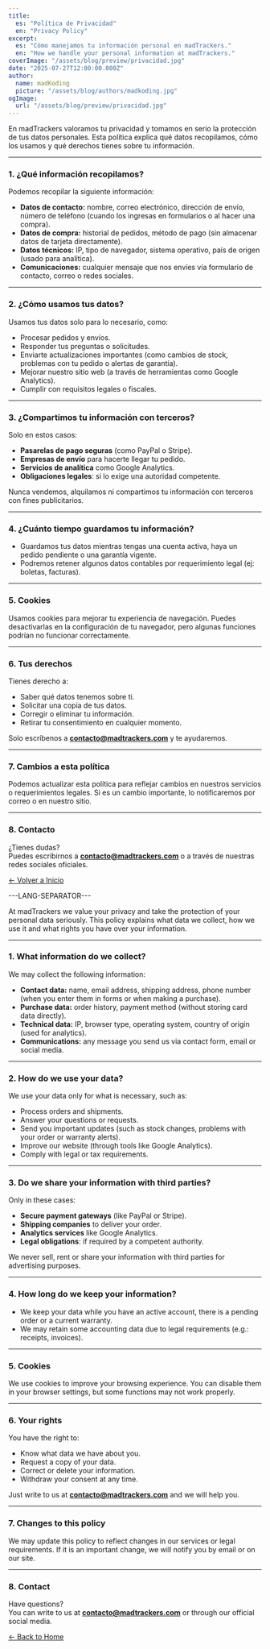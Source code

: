 ```yaml
---
title:
  es: "Política de Privacidad"
  en: "Privacy Policy"
excerpt:
  es: "Cómo manejamos tu información personal en madTrackers."
  en: "How we handle your personal information at madTrackers."
coverImage: "/assets/blog/preview/privacidad.jpg"
date: "2025-07-27T12:00:00.000Z"
author:
  name: madKoding
  picture: "/assets/blog/authors/madkoding.jpg"
ogImage:
  url: "/assets/blog/preview/privacidad.jpg"
---
```


En madTrackers valoramos tu privacidad y tomamos en serio la protección de tus datos personales. Esta política explica qué datos recopilamos, cómo los usamos y qué derechos tienes sobre tu información.

---

### 1. ¿Qué información recopilamos?

Podemos recopilar la siguiente información:

- **Datos de contacto:** nombre, correo electrónico, dirección de envío, número de teléfono (cuando los ingresas en formularios o al hacer una compra).
- **Datos de compra:** historial de pedidos, método de pago (sin almacenar datos de tarjeta directamente).
- **Datos técnicos:** IP, tipo de navegador, sistema operativo, país de origen (usado para analítica).
- **Comunicaciones:** cualquier mensaje que nos envíes vía formulario de contacto, correo o redes sociales.

---

### 2. ¿Cómo usamos tus datos?

Usamos tus datos solo para lo necesario, como:

- Procesar pedidos y envíos.
- Responder tus preguntas o solicitudes.
- Enviarte actualizaciones importantes (como cambios de stock, problemas con tu pedido o alertas de garantía).
- Mejorar nuestro sitio web (a través de herramientas como Google Analytics).
- Cumplir con requisitos legales o fiscales.

---

### 3. ¿Compartimos tu información con terceros?

Solo en estos casos:

- **Pasarelas de pago seguras** (como PayPal o Stripe).
- **Empresas de envío** para hacerte llegar tu pedido.
- **Servicios de analítica** como Google Analytics.
- **Obligaciones legales**: si lo exige una autoridad competente.

Nunca vendemos, alquilamos ni compartimos tu información con terceros con fines publicitarios.

---

### 4. ¿Cuánto tiempo guardamos tu información?

- Guardamos tus datos mientras tengas una cuenta activa, haya un pedido pendiente o una garantía vigente.
- Podremos retener algunos datos contables por requerimiento legal (ej: boletas, facturas).

---

### 5. Cookies

Usamos cookies para mejorar tu experiencia de navegación. Puedes desactivarlas en la configuración de tu navegador, pero algunas funciones podrían no funcionar correctamente.

---

### 6. Tus derechos

Tienes derecho a:

- Saber qué datos tenemos sobre ti.
- Solicitar una copia de tus datos.
- Corregir o eliminar tu información.
- Retirar tu consentimiento en cualquier momento.

Solo escríbenos a **contacto@madtrackers.com** y te ayudaremos.

---

### 7. Cambios a esta política

Podemos actualizar esta política para reflejar cambios en nuestros servicios o requerimientos legales. Si es un cambio importante, lo notificaremos por correo o en nuestro sitio.

---

### 8. Contacto

¿Tienes dudas?  
Puedes escribirnos a **contacto@madtrackers.com** o a través de nuestras redes sociales oficiales.

[← Volver a Inicio](/)

---LANG-SEPARATOR---

At madTrackers we value your privacy and take the protection of your personal data seriously. This policy explains what data we collect, how we use it and what rights you have over your information.

---

### 1. What information do we collect?

We may collect the following information:

- **Contact data:** name, email address, shipping address, phone number (when you enter them in forms or when making a purchase).
- **Purchase data:** order history, payment method (without storing card data directly).
- **Technical data:** IP, browser type, operating system, country of origin (used for analytics).
- **Communications:** any message you send us via contact form, email or social media.

---

### 2. How do we use your data?

We use your data only for what is necessary, such as:

- Process orders and shipments.
- Answer your questions or requests.
- Send you important updates (such as stock changes, problems with your order or warranty alerts).
- Improve our website (through tools like Google Analytics).
- Comply with legal or tax requirements.

---

### 3. Do we share your information with third parties?

Only in these cases:

- **Secure payment gateways** (like PayPal or Stripe).
- **Shipping companies** to deliver your order.
- **Analytics services** like Google Analytics.
- **Legal obligations**: if required by a competent authority.

We never sell, rent or share your information with third parties for advertising purposes.

---

### 4. How long do we keep your information?

- We keep your data while you have an active account, there is a pending order or a current warranty.
- We may retain some accounting data due to legal requirements (e.g.: receipts, invoices).

---

### 5. Cookies

We use cookies to improve your browsing experience. You can disable them in your browser settings, but some functions may not work properly.

---

### 6. Your rights

You have the right to:

- Know what data we have about you.
- Request a copy of your data.
- Correct or delete your information.
- Withdraw your consent at any time.

Just write to us at **contacto@madtrackers.com** and we will help you.

---

### 7. Changes to this policy

We may update this policy to reflect changes in our services or legal requirements. If it is an important change, we will notify you by email or on our site.

---

### 8. Contact

Have questions?  
You can write to us at **contacto@madtrackers.com** or through our official social media.

[← Back to Home](/)
